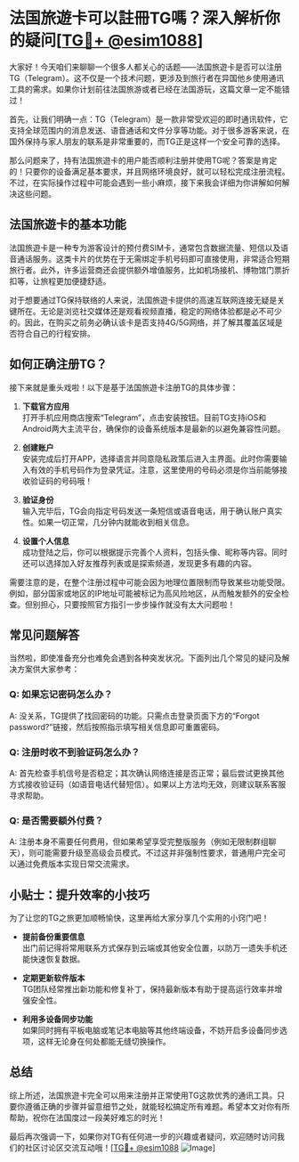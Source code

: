 # 法国旅遊卡可以註冊TG嗎？深入解析你的疑问[[TG💪+ @esim1088](https://t.me/s/esim1088)]

大家好！今天咱们来聊聊一个很多人都关心的话题——法国旅遊卡是否可以注册TG（Telegram）。这不仅是一个技术问题，更涉及到旅行者在异国他乡使用通讯工具的需求。如果你计划前往法国旅游或者已经在法国游玩，这篇文章一定不能错过！

首先，让我们明确一点：TG（Telegram）是一款非常受欢迎的即时通讯软件，它支持全球范围内的消息发送、语音通话和文件分享等功能。对于很多游客来说，在国外保持与家人朋友的联系是非常重要的，而TG正是这样一个安全可靠的选择。

那么问题来了，持有法国旅遊卡的用户能否顺利注册并使用TG呢？答案是肯定的！只要你的设备满足基本要求，并且网络环境良好，就可以轻松完成注册流程。不过，在实际操作过程中可能会遇到一些小麻烦，接下来我会详细为你讲解如何解决这些问题。

## 法国旅遊卡的基本功能

法国旅遊卡是一种专为游客设计的预付费SIM卡，通常包含数据流量、短信以及语音通话服务。这类卡片的优势在于无需绑定手机号码即可直接使用，非常适合短期旅行者。此外，许多运营商还会提供额外增值服务，比如机场接机、博物馆门票折扣等，让旅程更加便捷舒适。

对于想要通过TG保持联络的人来说，法国旅遊卡提供的高速互联网连接无疑是关键所在。无论是浏览社交媒体还是观看视频直播，稳定的网络体验都是必不可少的。因此，在购买之前务必确认该卡是否支持4G/5G网络，并了解其覆盖区域是否符合自己的行程安排。

## 如何正确注册TG？

接下来就是重头戏啦！以下是基于法国旅遊卡注册TG的具体步骤：

1. **下载官方应用**  
   打开手机应用商店搜索“Telegram”，点击安装按钮。目前TG支持iOS和Android两大主流平台，确保你的设备系统版本是最新的以避免兼容性问题。

2. **创建账户**  
   安装完成后打开APP，选择语言并同意隐私政策后进入主界面。此时你需要输入有效的手机号码作为登录凭证。注意，这里使用的号码必须是你当前能够接收验证码的号码哦！

3. **验证身份**  
   输入完毕后，TG会向指定号码发送一条短信或语音电话，用于确认账户真实性。如果一切正常，几分钟内就能收到相关信息。

4. **设置个人信息**  
   成功登陆之后，你可以根据提示完善个人资料，包括头像、昵称等内容。同时还可以选择加入好友推荐列表或是探索频道，发现更多有趣的内容。

需要注意的是，在整个注册过程中可能会因为地理位置限制而导致某些功能受限。例如，部分国家或地区的IP地址可能被标记为高风险地区，从而触发额外的安全检查。但别担心，只要按照官方指引一步步操作就没有太大问题啦！

## 常见问题解答

当然啦，即使准备充分也难免会遇到各种突发状况。下面列出几个常见的疑问及解决方案供大家参考：

### Q: 如果忘记密码怎么办？
A: 没关系，TG提供了找回密码的功能。只需点击登录页面下方的“Forgot password?”链接，然后按照指示填写相关信息即可重置密码。

### Q: 注册时收不到验证码怎么办？
A: 首先检查手机信号是否稳定；其次确认网络连接是否正常；最后尝试更换其他方式接收验证码（如语音电话代替短信）。如果以上方法均无效，则建议联系客服寻求帮助。

### Q: 是否需要额外付费？
A: 注册本身不需要任何费用，但如果希望享受完整版服务（例如无限制群组聊天），则可能需要升级至高级会员模式。不过这并非强制性要求，普通用户完全可以通过免费版本实现日常交流需求。

## 小贴士：提升效率的小技巧

为了让您的TG之旅更加顺畅愉快，这里再给大家分享几个实用的小窍门吧！

- **提前备份重要信息**  
  出门前记得将常用联系方式保存到云端或其他安全位置，以防万一遗失手机还能快速恢复数据。

- **定期更新软件版本**  
  TG团队经常推出新功能和修复补丁，保持最新版本有助于提高运行效率并增强安全性。

- **利用多设备同步功能**  
  如果同时拥有平板电脑或笔记本电脑等其他终端设备，不妨开启多设备同步选项，这样无论身在何处都能无缝切换操作。

## 总结

综上所述，法国旅遊卡完全可以用来注册并正常使用TG这款优秀的通讯工具。只要你遵循正确的步骤并留意细节之处，就能轻松搞定所有难题。希望本文对你有所帮助，祝你在法国度过一段美好难忘的时光！

最后再次强调一下，如果你对TG有任何进一步的兴趣或者疑问，欢迎随时访问我们的社区讨论区交流互动哦！[[TG💪+ @esim1088](https://t.me/s/esim1088) ![Image](https://i.postimg.cc/4NQfJmqS/Snipaste-2025-05-13-00-14-12.png)]